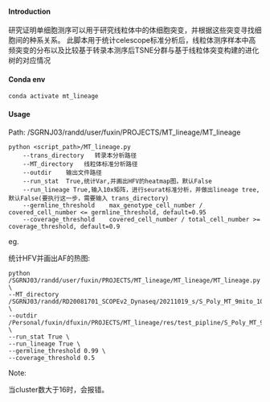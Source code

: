 #### Introduction
研究证明单细胞测序可以用于研究线粒体中的体细胞突变，并根据这些突变寻找细胞间的种系关系。
此脚本用于统计celescope标准分析后，线粒体测序样本中高频突变的分布以及比较基于转录本测序后TSNE分群与基于线粒体突变构建的进化树的对应情况

#### Conda env

    conda activate mt_lineage

#### Usage

Path: /SGRNJ03/randd/user/fuxin/PROJECTS/MT_lineage/MT_lineage


    python <script_path>/MT_lineage.py 
        --trans_directory   转录本分析路径
        --MT_directory   线粒体标准分析路径
        --outdir    输出文件路径
        --run_stat  True,统计Var,并画出HFV的heatmap图，默认False
        --run_lineage True,输入10x矩阵，进行seurat标准分析，并做出lineage tree,默认False(要执行这一步，需要输入 trans_directory)
        --germline_threshold    max_genotype_cell_number / covered_cell_number <= germline_threshold, default=0.95
        --coverage_threshold    covered_cell_number / total_cell_number >= coverage_threshold, default=0.9


eg.

统计HFV并画出AF的热图:

    python /SGRNJ03/randd/user/fuxin/PROJECTS/MT_lineage/MT_lineage/MT_lineage.py \
    --MT_directory /SGRNJ03/randd/RD20081701_SCOPEv2_Dynaseq/20211019_s/S_Poly_MT_9mito_1015 \
    --outdir /Personal/fuxin/dfuxin/PROJECTS/MT_lineage/res/test_pipline/S_Poly_MT_9mito_1015 \
    --run_stat True \
    --run_lineage True \
    --germline_threshold 0.99 \
    --coverage_threshold 0.5
 
 Note:
 
 当cluster数大于16时，会报错。


